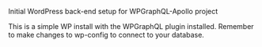 Initial WordPress back-end setup for WPGraphQL-Apollo project

This is a simple WP install with the WPGraphQL plugin installed. 
Remember to make changes to wp-config to connect to your database.
